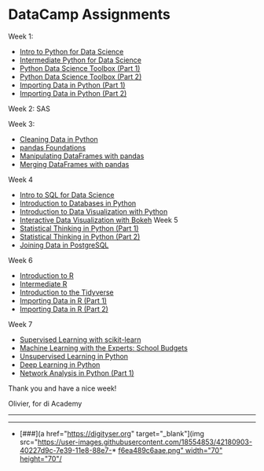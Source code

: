 # DataCamp Assignments

Week 1:
* [Intro to Python for Data Science](https://www.datacamp.com/courses/intro-to-python-for-data-science)
* [Intermediate Python for Data Science](https://www.datacamp.com/courses/intermediate-python-for-data-science)
* [Python Data Science Toolbox (Part 1)](https://www.datacamp.com/courses/python-data-science-toolbox-part-1)
* [Python Data Science Toolbox (Part 2)](https://www.datacamp.com/courses/python-data-science-toolbox-part-2)
* [Importing Data in Python (Part 1)](https://www.datacamp.com/courses/importing-data-in-python-part-1)
* [Importing Data in Python (Part 2)](https://www.datacamp.com/courses/importing-data-in-python-part-2)


Week 2: SAS


Week 3:
* [Cleaning Data in Python](https://www.datacamp.com/courses/cleaning-data-in-python)
* [pandas Foundations](https://www.datacamp.com/courses/pandas-foundations)
* [Manipulating DataFrames with pandas](https://www.datacamp.com/courses/manipulating-dataframes-with-pandas)
* [Merging DataFrames with pandas](https://www.datacamp.com/courses/merging-dataframes-with-pandas)

Week 4
* [Intro to SQL for Data Science](https://www.datacamp.com/courses/intro-to-sql-for-data-science)
* [Introduction to Databases in Python](https://www.datacamp.com/courses/introduction-to-relational-databases-in-python)
* [Introduction to Data Visualization with Python](https://www.datacamp.com/courses/introduction-to-data-visualization-with-python)
* [Interactive Data Visualization with Bokeh](https://www.datacamp.com/courses/interactive-data-visualization-with-bokeh)
Week 5
* [Statistical Thinking in Python (Part 1)](https://www.datacamp.com/courses/statistical-thinking-in-python-part-1)
* [Statistical Thinking in Python (Part 2)](https://www.datacamp.com/courses/statistical-thinking-in-python-part-2)
* [Joining Data in PostgreSQL](https://www.datacamp.com/courses/joining-data-in-postgresql)


Week 6
* [Introduction to R](https://www.datacamp.com/courses/free-introduction-to-r)
* [Intermediate R](https://www.datacamp.com/courses/intermediate-r)
* [Introduction to the Tidyverse](https://www.datacamp.com/courses/introduction-to-the-tidyverse)
* [Importing Data in R (Part 1)](https://www.datacamp.com/courses/importing-data-in-r-part-1)
* [Importing Data in R (Part 2)](https://www.datacamp.com/courses/importing-data-in-r-part-2)

Week 7
* [Supervised Learning with scikit-learn](https://www.datacamp.com/courses/supervised-learning-with-scikit-learn)
* [Machine Learning with the Experts: School Budgets](https://www.datacamp.com/courses/machine-learning-with-the-experts-school-budgets)
* [Unsupervised Learning in Python](https://www.datacamp.com/courses/unsupervised-learning-in-python)
* [Deep Learning in Python](https://www.datacamp.com/courses/deep-learning-in-python)
* [Network Analysis in Python (Part 1)](https://www.datacamp.com/courses/network-analysis-in-python-part-1)

Thank you and have a nice week!

Olivier, for di Academy

___
___
* [###](a href="https://digityser.org" target="_blank"](img src="https://user-images.githubusercontent.com/18554853/42180903-40227d9c-7e39-11e8-88e7-* [f6ea489c6aae.png" width="70" height="70"/](/a)




